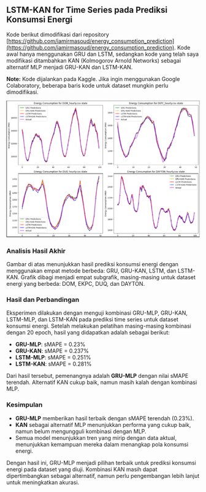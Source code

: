 ## LSTM-KAN for Time Series pada Prediksi Konsumsi Energi

Kode berikut dimodifikasi dari repository [https://github.com/iamirmasoud/energy_consumption_prediction](https://github.com/iamirmasoud/energy_consumption_prediction). Kode awal hanya menggunakan GRU dan LSTM, sedangkan kode yang telah saya modifikasi ditambahkan KAN (Kolmogorov Arnold Networks) sebagai alternatif MLP menjadi GRU-KAN dan LSTM-KAN.

**Note:** Kode dijalankan pada Kaggle. Jika ingin menggunakan Google Colaboratory, beberapa baris kode untuk dataset mungkin perlu dimodifikasi.

![Results](images/1.png)

### Analisis Hasil Akhir

Gambar di atas menunjukkan hasil prediksi konsumsi energi dengan menggunakan empat metode berbeda: GRU, GRU-KAN, LSTM, dan LSTM-KAN. Grafik dibagi menjadi empat subgrafik, masing-masing untuk dataset energi yang berbeda: DOM, EKPC, DUQ, dan DAYTON.

### Hasil dan Perbandingan

Eksperimen dilakukan dengan menguji kombinasi GRU-MLP, GRU-KAN, LSTM-MLP, dan LSTM-KAN pada prediksi time series untuk dataset konsumsi energi. Setelah melakukan pelatihan masing-masing kombinasi dengan 20 epoch, hasil yang didapatkan adalah sebagai berikut:

- **GRU-MLP**: sMAPE = 0.23%
- **GRU-KAN**: sMAPE = 0.237%
- **LSTM-MLP**: sMAPE = 0.251%
- **LSTM-KAN**: sMAPE = 0.281%

Dari hasil tersebut, pemenangnya adalah **GRU-MLP** dengan nilai sMAPE terendah. Alternatif KAN cukup baik, namun masih kalah dengan kombinasi MLP. 

### Kesimpulan

- **GRU-MLP** memberikan hasil terbaik dengan sMAPE terendah (0.23%).
- **KAN** sebagai alternatif MLP menunjukkan performa yang cukup baik, namun belum mengungguli kombinasi dengan MLP.
- Semua model menunjukkan tren yang mirip dengan data aktual, menunjukkan kemampuan mereka dalam menangkap pola konsumsi energi.

Dengan hasil ini, GRU-MLP menjadi pilihan terbaik untuk prediksi konsumsi energi pada dataset yang diuji. Kombinasi KAN masih dapat dipertimbangkan sebagai alternatif, namun perlu pengembangan lebih lanjut untuk meningkatkan akurasi.
